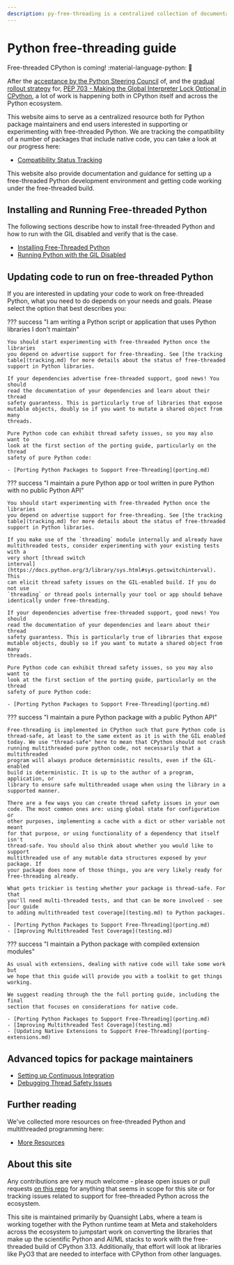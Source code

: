 ```yaml
---
description: py-free-threading is a centralized collection of documentation and trackers around compatibility with free-threaded CPython for the Python open source ecosystem
---
```


# Python free-threading guide

Free-threaded CPython is coming! :material-language-python: :thread:

After the [acceptance by the Python Steering Council](https://discuss.python.org/t/a-steering-council-notice-about-pep-703-making-the-global-interpreter-lock-optional-in-cpython/30474)
of, and the [gradual rollout strategy](https://discuss.python.org/t/pep-703-making-the-global-interpreter-lock-optional-in-cpython-acceptance/37075) for,
[PEP 703 - Making the Global Interpreter Lock Optional in CPython](https://peps.python.org/pep-0703/),
a lot of work is happening both in CPython itself and across the Python ecosystem.

This website aims to serve as a centralized resource both for Python package
maintainers and end users interested in supporting or experimenting with
free-threaded Python. We are tracking the compatibility of a number of packages
that include native code, you can take a look at our progress here:

- [Compatibility Status Tracking](tracking.md)

This website also provide documentation and guidance for setting up a
free-threaded Python development environment and getting code working under the
free-threaded build.

## Installing and Running Free-threaded Python

The following sections describe how to install free-threaded Python and how
to run with the GIL disabled and verify that is the case.

- [Installing Free-Threaded Python](installing_cpython.md)
- [Running Python with the GIL Disabled](running-gil-disabled.md)

## Updating code to run on free-threaded Python

If you are interested in updating your code to work on free-threaded Python,
what you need to do depends on your needs and goals. Please select the option
that best describes you:

??? success "I am writing a Python script or application that uses Python libraries I don't maintain"

    You should start experimenting with free-threaded Python once the libraries
    you depend on advertise support for free-threading. See [the tracking
    table](tracking.md) for more details about the status of free-threaded
    support in Python libraries.

    If your dependencies advertise free-threaded support, good news! You should
    read the documentation of your dependencies and learn about their thread
    safety guarantess. This is particularly true of libraries that expose
    mutable objects, doubly so if you want to mutate a shared object from many
    threads.

    Pure Python code can exhibit thread safety issues, so you may also want to
    look at the first section of the porting guide, particularly on the thread
    safety of pure Python code:

    - [Porting Python Packages to Support Free-Threading](porting.md)

??? success "I maintain a pure Python app or tool written in pure Python with no public Python API"

    You should start experimenting with free-threaded Python once the libraries
    you depend on advertise support for free-threading. See [the tracking
    table](tracking.md) for more details about the status of free-threaded
    support in Python libraries.

    If you make use of the `threading` module internally and already have
    multithreaded tests, consider experimenting with your existing tests with a
    very short [thread switch
    interval](https://docs.python.org/3/library/sys.html#sys.getswitchinterval). This
    can elicit thread safety issues on the GIL-enabled build. If you do not use
    `threading` or thread pools internally your tool or app should behave
    identically under free-threading.

    If your dependencies advertise free-threaded support, good news! You should
    read the documentation of your dependencies and learn about their thread
    safety guarantess. This is particularly true of libraries that expose
    mutable objects, doubly so if you want to mutate a shared object from many
    threads.

    Pure Python code can exhibit thread safety issues, so you may also want to
    look at the first section of the porting guide, particularly on the thread
    safety of pure Python code:

    - [Porting Python Packages to Support Free-Threading](porting.md)

??? success "I maintain a pure Python package with a public Python API"

    Free-threading is implemented in CPython such that pure Python code is
    thread-safe, at least to the same extent as it is with the GIL enabled
    today. We use "thread-safe" here to mean that CPython should not crash
    running multithreaded pure python code, not necessarily that a multithreaded
    program will always produce deterministic results, even if the GIL-enabled
    build is deterministic. It is up to the author of a program, application, or
    library to ensure safe multithreaded usage when using the library in a
    supported manner.

    There are a few ways you can create thread safety issues in your own
    code. The most common ones are: using global state for configuration or
    other purposes, implementing a cache with a dict or other variable not meant
    for that purpose, or using functionality of a dependency that itself isn't
    thread-safe. You should also think about whether you would like to support
    multithreaded use of any mutable data structures exposed by your package. If
    your package does none of those things, you are very likely ready for
    free-threading already.

    What gets trickier is testing whether your package is thread-safe. For that
    you'll need multi-threaded tests, and that can be more involved - see [our guide
    to adding multithreaded test coverage](testing.md) to Python packages.

    - [Porting Python Packages to Support Free-Threading](porting.md)
    - [Improving Multithreaded Test Coverage](testing.md)

??? success "I maintain a Python package with compiled extension modules"

    As usual with extensions, dealing with native code will take some work but
    we hope that this guide will provide you with a toolkit to get things
    working.

    We suggest reading through the the full porting guide, including the final
    section that focuses on considerations for native code.

    - [Porting Python Packages to Support Free-Threading](porting.md)
    - [Improving Multithreaded Test Coverage](testing.md)
    - [Updating Native Extensions to Support Free-Threading](porting-extensions.md)

## Advanced topics for package maintainers

- [Setting up Continuous Integration](ci.md)
- [Debugging Thread Safety Issues](debugging.md)

## Further reading

We've collected more resources on free-threaded Python and multithreaded
programming here:

- [More Resources](resources.md)

## About this site

Any contributions are very much welcome - please open issues or pull requests
[on this repo](https://github.com/Quansight-Labs/free-threaded-compatibility)
for anything that seems in scope for this site or for tracking issues related
to support for free-threaded Python across the ecosystem.

This site is maintained primarily by Quansight Labs, where a team is working
together with the Python runtime team at Meta and stakeholders across the
ecosystem to jumpstart work on converting the libraries that make up the
scientific Python and AI/ML stacks to work with the free-threaded build of
CPython 3.13. Additionally, that effort will look at libraries like PyO3 that
are needed to interface with CPython from other languages.

